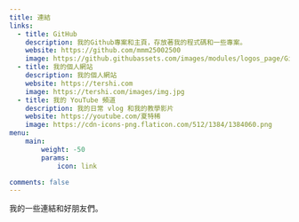 ```yaml
---
title: 連結
links:
  - title: GitHub
    description: 我的Github專案和主頁，存放著我的程式碼和一些專案。
    website: https://github.com/mmm25002500
    image: https://github.githubassets.com/images/modules/logos_page/GitHub-Mark.png
  - title: 我的個人網站
    description: 我的個人網站
    website: https://tershi.com
    image: https://tershi.com/images/img.jpg
  - title: 我的 YouTube 頻道
    description: 我的日常 vlog 和我的教學影片
    website: https://youtube.com/夏特稀
    image: https://cdn-icons-png.flaticon.com/512/1384/1384060.png
menu:
    main: 
        weight: -50
        params:
            icon: link

comments: false
---
```


我的一些連結和好朋友們。